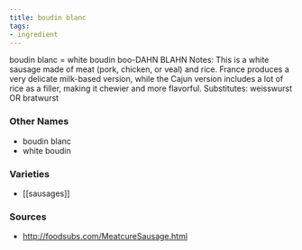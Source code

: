 ```yaml
---
title: boudin blanc
tags:
- ingredient
---
```

boudin blanc = white boudin boo-DAHN BLAHN Notes: This is a white sausage made of meat (pork, chicken, or veal) and rice. France produces a very delicate milk-based version, while the Cajun version includes a lot of rice as a filler, making it chewier and more flavorful. Substitutes: weisswurst OR bratwurst

### Other Names

* boudin blanc
* white boudin

### Varieties

* [[sausages]]

### Sources
* http://foodsubs.com/MeatcureSausage.html
